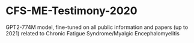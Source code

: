 # CFS-ME-Testimony-2020
GPT2-774M model, fine-tuned on all public information and papers (up to 2021) related to Chronic Fatigue Syndrome/Myalgic Encephalomyelitis
